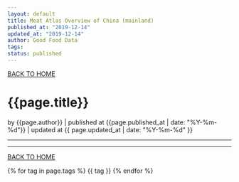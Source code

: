 ```yaml
---
layout: default
title: Meat Atlas Overview of China (mainland)
published_at: "2019-12-14"
updated_at: "2019-12-14"
author: Good Food Data
tags: 
status: published
---
```


[BACK TO HOME](..)

# {{page.title}}

by {{page.author}} |
published at {{page.published_at | date: "%Y-%m-%d"}} |
updated at {{ page.updated_at | date: "%Y-%m-%d" }}

---








---
[BACK TO HOME](..)

{% for tag in page.tags %}
  {{ tag }}
{% endfor %}